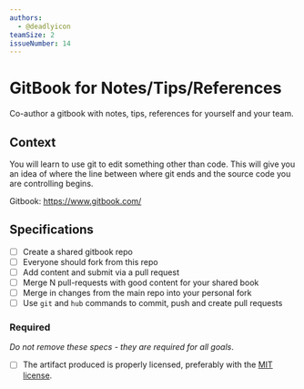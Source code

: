 ```yaml
---
authors:
  - @deadlyicon
teamSize: 2
issueNumber: 14
---
```


# GitBook for Notes/Tips/References

Co-author a gitbook with notes, tips, references for yourself and your team.

## Context

You will learn to use git to edit something other than code. This will give you an idea of where the line between where git ends and the source code you are controlling begins.

Gitbook: https://www.gitbook.com/
## Specifications
- [ ] Create a shared gitbook repo
- [ ] Everyone should fork from this repo
- [ ] Add content and submit via a pull request
- [ ] Merge N pull-requests with good content for your shared book
- [ ] Merge in changes from the main repo into your personal fork
- [ ] Use `git` and `hub` commands to commit, push and create pull requests
### Required

_Do not remove these specs - they are required for all goals_.
- [ ] The artifact produced is properly licensed, preferably with the [MIT license](https://opensource.org/licenses/MIT).
